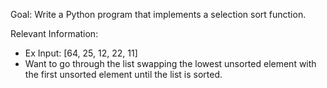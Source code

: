 Goal: Write a Python program that implements a selection sort function.

Relevant Information:
  * Ex Input: [64, 25, 12, 22, 11]
  * Want to go through the list swapping the lowest unsorted element with
    the first unsorted element until the list is sorted.
